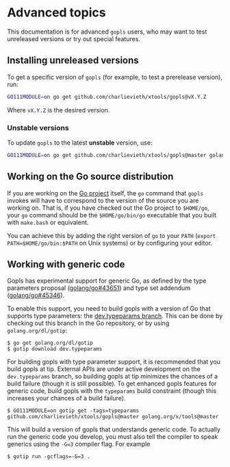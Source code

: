 # Advanced topics

This documentation is for advanced `gopls` users, who may want to test
unreleased versions or try out special features.

## Installing unreleased versions

To get a specific version of `gopls` (for example, to test a prerelease
version), run:

```sh
GO111MODULE=on go get github.com/charlievieth/xtools/gopls@vX.Y.Z
```

Where `vX.Y.Z` is the desired version.

### Unstable versions

To update `gopls` to the latest **unstable** version, use:

```sh
GO111MODULE=on go get github.com/charlievieth/xtools/gopls@master golang.org/x/tools@master
```

## Working on the Go source distribution

If you are working on the [Go project] itself, the `go` command that `gopls`
invokes will have to correspond to the version of the source you are working
on. That is, if you have checked out the Go project to `$HOME/go`, your `go`
command should be the `$HOME/go/bin/go` executable that you built with
`make.bash` or equivalent.

You can achieve this by adding the right version of `go` to your `PATH`
(`export PATH=$HOME/go/bin:$PATH` on Unix systems) or by configuring your
editor.

## Working with generic code

Gopls has experimental support for generic Go, as defined by the type
parameters proposal ([golang/go#43651](https://golang.org/issues/43651)) and
type set addendum ([golang/go#45346](https://golang.org/issues/45346)).

To enable this support, you need to build gopls with a version of Go that
supports type parameters: the
[dev.typeparams branch](https://github.com/golang/go/tree/dev.typeparams). This
can be done by checking out this branch in the Go repository, or by using
`golang.org/dl/gotip`:

```
$ go get golang.org/dl/gotip
$ gotip download dev.typeparams
```

For building gopls with type parameter support, it is recommended that you
build gopls at tip. External APIs are under active development on the
`dev.typeparams` branch, so building gopls at tip minimizes the chances of
a build failure (though it is still possible). To get enhanced gopls features
for generic code, build gopls with the `typeparams` build constraint (though
this increases your chances of a build failure).

```
$ GO111MODULE=on gotip get -tags=typeparams github.com/charlievieth/xtools/gopls@master golang.org/x/tools@master
```

This will build a version of gopls that understands generic code. To actually
run the generic code you develop, you must also tell the compiler to speak
generics using the `-G=3` compiler flag. For example

```
$ gotip run -gcflags=-G=3 .
```

[Go project]: https://go.googlesource.com/go
